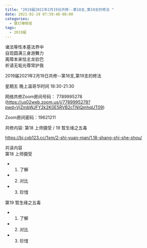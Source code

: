 ```yaml
---
title: "2019届2021年2月19日共修--第18支,第19支的修法 "
date: 2021-02-19 07:59:48-08:00
categories:
  - 慧灯禅修班
tags:
  - 2019届
---
```

诸法等性本基法界中  
自现圆满三身游舞力  
离障本来怙主龙钦巴  
祈请无垢光尊常护我  

2019届2021年2月19日共修--第18支,第19支的修法 

星期五 晚上温哥华时间 18:30-21:30  

网络共修Zoom房间号码： 7789995278 (<https://us02web.zoom.us/j/7789995278?pwd=VjZmbWJFY2k2K0E5RVB2cTNIQmhqUT09>)

Zoom房间密码：19621211

共修内容: 第18 上师摄受 / 19 暂生缘之五毒           

<https://bj.cxb123.cc/1xm/2-shi-yuan-man/1.18-shang-shi-she-shou/>

共读内容  
第18 上师摄受
- 1. 了解 
- 2. 对比 
- 3. 珍惜 

第19 暂生缘之五毒 
- 1. 了解 
- 2. 对比 
- 3. 珍惜 